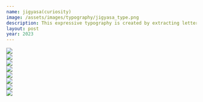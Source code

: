 ```yaml
---
name: jigyasa(curiosity)
image: /assets/images/typography/jigyasa_type.png
description: This expressive typography is created by extracting letters from an image, showcasing my curiosity and keen observation of my surroundings. 
layout: post
year: 2023
---
```

<div class="grid grid-cols-2 gap-5">
    <div class="col-span-1 rounded-3xl bg-[#600000] overflow-hidden relative">
        <img class="w-full h-full object-cover" src="{{site.baseurl}}assets/images/typography/Artboard 1.jpg" />
    </div>
    <div class="col-span-1 rounded-3xl bg-[#600000] overflow-hidden relative">
        <img class="w-full h-full object-cover" src="{{site.baseurl}}assets/images/typography/Artboard 8.jpg" />
    </div>
    <div class="col-span-1 rounded-3xl bg-[#600000] overflow-hidden relative">
        <img class="w-full h-full object-cover" src="{{site.baseurl}}assets/images/typography/Artboard 2.jpg" />
    </div>
    <div class="col-span-1 rounded-3xl bg-[#600000] overflow-hidden relative">
        <img class="w-full h-full object-cover" src="{{site.baseurl}}assets/images/typography/Artboard 3.jpg" />
    </div>
    <div class="col-span-1 rounded-3xl bg-[#600000] overflow-hidden relative">
        <img class="w-full h-full object-cover" src="{{site.baseurl}}assets/images/typography/Artboard 4.jpg" />
    </div>
    <div class="col-span-1 rounded-3xl bg-[#600000] overflow-hidden relative">
        <img class="w-full h-full object-cover" src="{{site.baseurl}}assets/images/typography/Artboard 5.jpg" />
    </div>
    <div class="col-span-1 rounded-3xl bg-[#600000] overflow-hidden relative">
        <img class="w-full h-full object-cover" src="{{site.baseurl}}assets/images/typography/Artboard 6.jpg" />
    </div>
    <div class="col-span-1 rounded-3xl bg-[#600000] overflow-hidden relative">
        <img class="w-full h-full object-cover" src="{{site.baseurl}}assets/images/typography/Artboard 7.jpg" />
    </div>
</div>